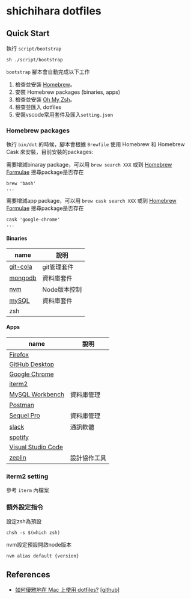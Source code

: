 # shichihara dotfiles

## Quick Start

執行 `script/bootstrap`
```
sh ./script/bootstrap
```
`bootstrap` 腳本會自動完成以下工作
1. 檢查並安裝 [Homebrew](http://brew.sh/)。
2. 安裝 Homebrew packages (binaries, apps)
3. 檢查並安裝 [Oh My Zsh](http://ohmyz.sh/)。
4. 檢查並匯入 dotfiles
5. 安裝vscode常用套件及匯入`setting.json`

### Homebrew packages

執行 `bin/dot` 的時候，腳本會根據 `Brewfile` 使用 Homebrew 和 Homebrew Cask 來安裝，目前安裝的packages:

需要增減binaray package，可以用
`
brew search XXX
`
或到 [Homebrew Formulae](https://formulae.brew.sh/) 搜尋package是否存在
```
brew 'bash'
...
```

需要增減app package，可以用 `brew cask search XXX` 或到 [Homebrew Formulae](https://formulae.brew.sh/) 搜尋package是否存在
```
cask 'google-chrome'
...
```

#### Binaries

| name | 說明 |
| --- | --- |
| [git-cola](https://git-cola.github.io/) | git管理套件 |
| [mongodb](https://www.mongodb.com/) | 資料庫套件 |
| [nvm](https://github.com/nvm-sh/nvm) | Node版本控制 |
| [mySQL](http://ftp.ntu.edu.tw/MySQL/Downloads/MySQL-5.7/) | 資料庫套件 |
| zsh | |

#### Apps

| name | 說明 |
| --- | --- |
| [Firefox](https://www.mozilla.org/zh-TW/firefox/new/) | |
| [GitHub Desktop](https://desktop.github.com/) | |
| [Google Chrome](https://www.google.com/intl/zh-TW/chrome/) | |
| [iterm2](https://iterm2.com/) | |
| [MySQL Workbench](https://dev.mysql.com/downloads/workbench/) | 資料庫管理 |
| [Postman](https://www.postman.com/) | |
| [Sequel Pro](https://sequelpro.com/) | 資料庫管理 |
| [slack](https://slack.com/intl/zh-tw/) | 通訊軟體 |
| [spotify](https://open.spotify.com/) | |
| [Visual Studio Code](https://code.visualstudio.com/) | |
| [zeplin](https://zeplin.io/) | 設計協作工具 |

### iterm2 setting

參考 `iterm` 內檔案

### 額外設定指令

設定zsh為預設
```
chsh -s $(which zsh)
```

nvm設定預設開啟node版本
```
nvm alias default {version}
```

## References
 - [如何優雅地在 Mac 上使用 dotfiles?](https://segmentfault.com/a/1190000002713879) [[github](https://github.com/amowu/dotfiles)]